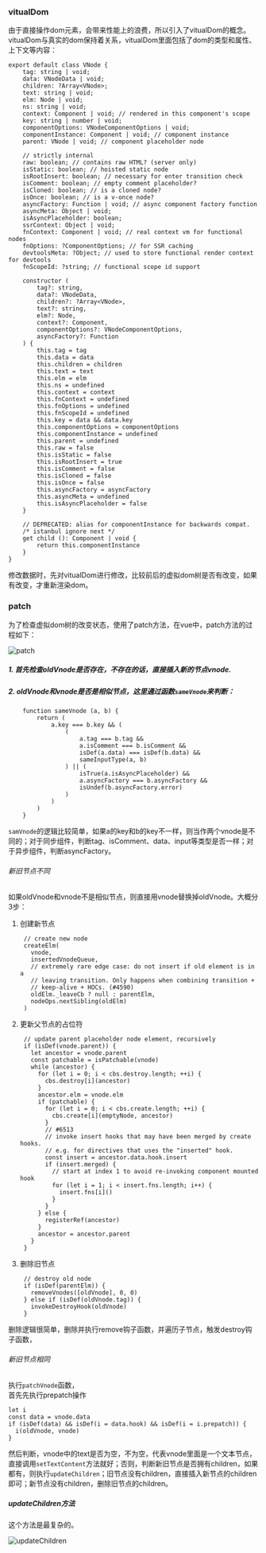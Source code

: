 ### vitualDom  

由于直接操作dom元素，会带来性能上的浪费，所以引入了vitualDom的概念。vitualDom与真实的dom保持着关系，vitualDom里面包括了dom的类型和属性、上下文等内容： 

    export default class VNode {
        tag: string | void;
        data: VNodeData | void;
        children: ?Array<VNode>;
        text: string | void;
        elm: Node | void;
        ns: string | void;
        context: Component | void; // rendered in this component's scope
        key: string | number | void;
        componentOptions: VNodeComponentOptions | void;
        componentInstance: Component | void; // component instance
        parent: VNode | void; // component placeholder node

        // strictly internal
        raw: boolean; // contains raw HTML? (server only)
        isStatic: boolean; // hoisted static node
        isRootInsert: boolean; // necessary for enter transition check
        isComment: boolean; // empty comment placeholder?
        isCloned: boolean; // is a cloned node?
        isOnce: boolean; // is a v-once node?
        asyncFactory: Function | void; // async component factory function
        asyncMeta: Object | void;
        isAsyncPlaceholder: boolean;
        ssrContext: Object | void;
        fnContext: Component | void; // real context vm for functional nodes
        fnOptions: ?ComponentOptions; // for SSR caching
        devtoolsMeta: ?Object; // used to store functional render context for devtools
        fnScopeId: ?string; // functional scope id support

        constructor (
            tag?: string,
            data?: VNodeData,
            children?: ?Array<VNode>,
            text?: string,
            elm?: Node,
            context?: Component,
            componentOptions?: VNodeComponentOptions,
            asyncFactory?: Function
        ) {
            this.tag = tag
            this.data = data
            this.children = children
            this.text = text
            this.elm = elm
            this.ns = undefined
            this.context = context
            this.fnContext = undefined
            this.fnOptions = undefined
            this.fnScopeId = undefined
            this.key = data && data.key
            this.componentOptions = componentOptions
            this.componentInstance = undefined
            this.parent = undefined
            this.raw = false
            this.isStatic = false
            this.isRootInsert = true
            this.isComment = false
            this.isCloned = false
            this.isOnce = false
            this.asyncFactory = asyncFactory
            this.asyncMeta = undefined
            this.isAsyncPlaceholder = false
        }

        // DEPRECATED: alias for componentInstance for backwards compat.
        /* istanbul ignore next */
        get child (): Component | void {
            return this.componentInstance
        }
    }  

修改数据时，先对vitualDom进行修改，比较前后的虚拟dom树是否有改变，如果有改变，才重新渲染dom。  

### patch  

为了检查虚拟dom树的改变状态，使用了patch方法，在vue中，patch方法的过程如下： 

![patch](../upload/patch.jpg)  

##### 1. 首先检查oldVnode是否存在，不存在的话，直接插入新的节点vnode. 

##### 2. oldVnode和vnode是否是相似节点，这里通过函数``sameVnode``来判断：  

        function sameVnode (a, b) {
            return (
                a.key === b.key && (
                    (
                        a.tag === b.tag &&
                        a.isComment === b.isComment &&
                        isDef(a.data) === isDef(b.data) &&
                        sameInputType(a, b)
                    ) || (
                        isTrue(a.isAsyncPlaceholder) &&
                        a.asyncFactory === b.asyncFactory &&
                        isUndef(b.asyncFactory.error)
                    )
                )
            )
        }

``samVnode``的逻辑比较简单，如果a的key和b的key不一样，则当作两个vnode是不同的；对于同步组件，判断tag、isComment、data、input等类型是否一样；对于异步组件，判断asyncFactory。  

###### 新旧节点不同
如果oldVnode和vnode不是相似节点，则直接用vnode替换掉oldVnode。大概分3步：  

1. 创建新节点  

        // create new node
        createElm(
          vnode,
          insertedVnodeQueue,
          // extremely rare edge case: do not insert if old element is in a
          // leaving transition. Only happens when combining transition +
          // keep-alive + HOCs. (#4590)
          oldElm._leaveCb ? null : parentElm,
          nodeOps.nextSibling(oldElm)
        )  

2. 更新父节点的占位符 

        // update parent placeholder node element, recursively
        if (isDef(vnode.parent)) {
          let ancestor = vnode.parent
          const patchable = isPatchable(vnode)
          while (ancestor) {
            for (let i = 0; i < cbs.destroy.length; ++i) {
              cbs.destroy[i](ancestor)
            }
            ancestor.elm = vnode.elm
            if (patchable) {
              for (let i = 0; i < cbs.create.length; ++i) {
                cbs.create[i](emptyNode, ancestor)
              }
              // #6513
              // invoke insert hooks that may have been merged by create hooks.
              // e.g. for directives that uses the "inserted" hook.
              const insert = ancestor.data.hook.insert
              if (insert.merged) {
                // start at index 1 to avoid re-invoking component mounted hook
                for (let i = 1; i < insert.fns.length; i++) {
                  insert.fns[i]()
                }
              }
            } else {
              registerRef(ancestor)
            }
            ancestor = ancestor.parent
          }
        }  

3. 删除旧节点  

        // destroy old node
        if (isDef(parentElm)) {
          removeVnodes([oldVnode], 0, 0)
        } else if (isDef(oldVnode.tag)) {
          invokeDestroyHook(oldVnode)
        }  

删除逻辑很简单，删除并执行remove钩子函数，并遍历子节点，触发destroy钩子函数，  

###### 新旧节点相同  

执行``patchVnode``函数，  
首先先执行prepatch操作  

    let i
    const data = vnode.data
    if (isDef(data) && isDef(i = data.hook) && isDef(i = i.prepatch)) {
      i(oldVnode, vnode)
    }  

然后判断，vnode中的text是否为空，不为空，代表vnode里面是一个文本节点，直接调用``setTextContent``方法就好；否则，判断新旧节点是否拥有children，如果都有，则执行``updateChildren``；旧节点没有children，直接插入新节点的children即可；新节点没有children，删除旧节点的children。  

##### updateChildren方法  

这个方法是最复杂的。

![updateChildren](../upload/patch_updateChildren.jpg)
